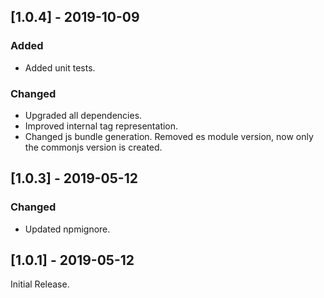 ## [1.0.4] - 2019-10-09
### Added
* Added unit tests.
### Changed
* Upgraded all dependencies.
* Improved internal tag representation.
* Changed js bundle generation. Removed es module version, now only the commonjs version is created.

## [1.0.3] - 2019-05-12
### Changed
* Updated npmignore.

## [1.0.1] - 2019-05-12
Initial Release.
